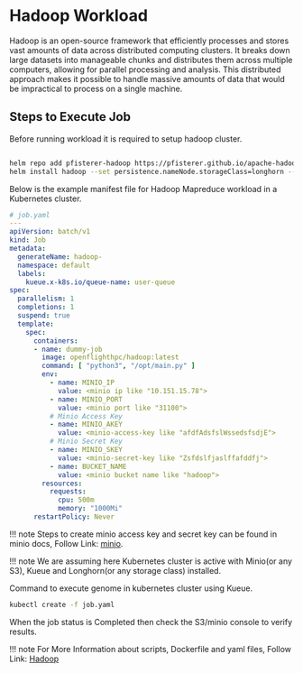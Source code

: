 # Hadoop Workload
Hadoop is an open-source framework that efficiently processes and stores vast amounts of data across distributed computing clusters. It breaks down large datasets into manageable chunks and distributes them across multiple computers, allowing for parallel processing and analysis. This distributed approach makes it possible to handle massive amounts of data that would be impractical to process on a single machine.


## Steps to Execute Job
Before running workload it is required to setup hadoop cluster.
```bash

helm repo add pfisterer-hadoop https://pfisterer.github.io/apache-hadoop-helm/
helm install hadoop --set persistence.nameNode.storageClass=longhorn --set persistence.dataNode.storageClass=longhorn --set persistence.dataNode.size=2Gi --set persistence.nameNode.size=2Gi   pfisterer-hadoop/hadoop
```

Below is the example manifest file for Hadoop Mapreduce workload in a Kubernetes cluster.
```yaml
# job.yaml
---
apiVersion: batch/v1
kind: Job
metadata:
  generateName: hadoop-
  namespace: default
  labels:
    kueue.x-k8s.io/queue-name: user-queue
spec:
  parallelism: 1
  completions: 1
  suspend: true
  template:
    spec:
      containers:
      - name: dummy-job
        image: openflighthpc/hadoop:latest
        command: [ "python3", "/opt/main.py" ]
        env:
          - name: MINIO_IP
            value: <minio ip like "10.151.15.78">
          - name: MINIO_PORT
            value: <minio port like "31100">
          # Minio Access Key   
          - name: MINIO_AKEY
            value: <minio-access-key like "afdfAdsfslWssedsfsdjE">
          # Minio Secret Key   
          - name: MINIO_SKEY
            value: <minio-secret-key like "Zsfdslfjaslffafddfj">
          - name: BUCKET_NAME
            value: <minio bucket name like "hadoop">
        resources:
          requests:
            cpu: 500m
            memory: "1000Mi"
      restartPolicy: Never
```

!!! note
    Steps to create minio access key and secret key can be found in minio docs, Follow Link: [minio](./minio.md#create-access-key-and-secret-key).


!!! note
    We are assuming here Kubernetes cluster is active with Minio(or any S3), Kueue and Longhorn(or any storage class) installed.

Command to execute genome in kubernetes cluster using Kueue.

```bash
kubectl create -f job.yaml
```

When the job status is Completed then check the S3/minio console to verify results.

!!! note
    For More Information about scripts, Dockerfile and yaml files, Follow Link: [Hadoop](https://github.com/openflighthpc/hpc-on-k8s/tree/main/workloads/hadoop)